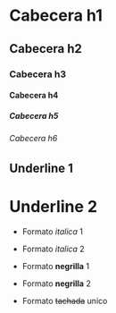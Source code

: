# Cabecera h1
##  Cabecera h2
###  Cabecera h3
####  Cabecera h4
#####  Cabecera h5
######  Cabecera h6

Underline 1
-------
Underline 2
=======

- Formato *italica* 1
- Formato _italica_ 2

- Formato **negrilla** 1
- Formato __negrilla__ 2

- Formato ~~tachada~~ unico